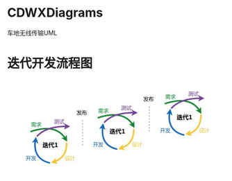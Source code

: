 # CDWXDiagrams
车地无线传输UML
# 迭代开发流程图
  ![image](https://raw.githubusercontent.com/Miaer/CDWXDiagrams/93083b830acd3f1be2a2be6e804db68e4cd85511/image/%E8%BF%AD%E4%BB%A3%E5%BC%80%E5%8F%91.jpeg)
